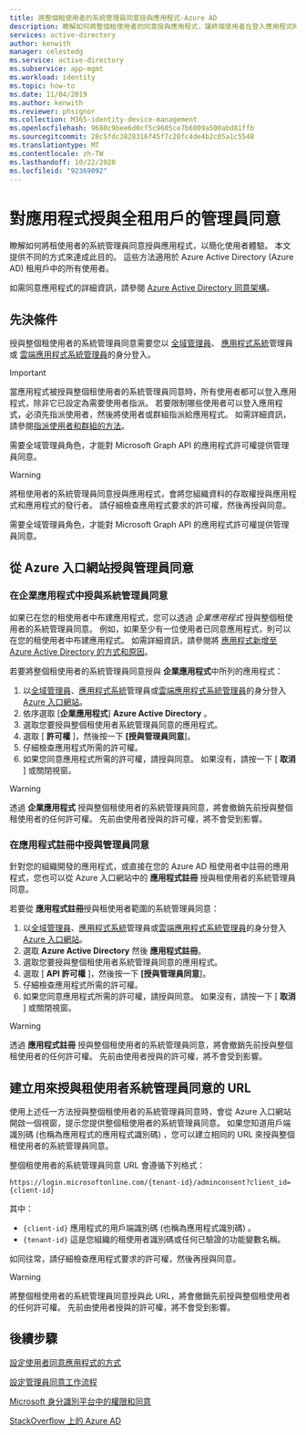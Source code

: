 ```yaml
---
title: 將整個租使用者的系統管理員同意授與應用程式-Azure AD
description: 瞭解如何將整個租使用者的同意授與應用程式，讓終端使用者在登入應用程式時不會收到同意。
services: active-directory
author: kenwith
manager: celestedg
ms.service: active-directory
ms.subservice: app-mgmt
ms.workload: identity
ms.topic: how-to
ms.date: 11/04/2019
ms.author: kenwith
ms.reviewer: phsignor
ms.collection: M365-identity-device-management
ms.openlocfilehash: 9680c9bee6d0cf5c9605ce7b6009a500abd81ffb
ms.sourcegitcommit: 28c5fdc3828316f45f7c20fc4de4b2c05a1c5548
ms.translationtype: MT
ms.contentlocale: zh-TW
ms.lasthandoff: 10/22/2020
ms.locfileid: "92369092"
---
```

# <a name="grant-tenant-wide-admin-consent-to-an-application"></a>對應用程式授與全租用戶的管理員同意

瞭解如何將租使用者的系統管理員同意授與應用程式，以簡化使用者體驗。 本文提供不同的方式來達成此目的。 這些方法適用於 Azure Active Directory (Azure AD) 租用戶中的所有使用者。

如需同意應用程式的詳細資訊，請參閱 [Azure Active Directory 同意架構](../develop/consent-framework.md)。

## <a name="prerequisites"></a>先決條件

授與整個租使用者的系統管理員同意需要您以 [全域管理員](../roles/permissions-reference.md#global-administrator--company-administrator)、 [應用程式系統](../roles/permissions-reference.md#application-administrator)管理員或 [雲端應用程式系統管理員](../roles/permissions-reference.md#cloud-application-administrator)的身分登入。

> [!IMPORTANT]
> 當應用程式被授與整個租使用者的系統管理員同意時，所有使用者都可以登入應用程式，除非它已設定為需要使用者指派。 若要限制哪些使用者可以登入應用程式，必須先指派使用者，然後將使用者或群組指派給應用程式。 如需詳細資訊，請參閱[指派使用者和群組的方法](methods-for-assigning-users-and-groups.md)。
>
> 需要全域管理員角色，才能對 Microsoft Graph API 的應用程式許可權提供管理員同意。

> [!WARNING]
> 將租使用者的系統管理員同意授與應用程式，會將您組織資料的存取權授與應用程式和應用程式的發行者。 請仔細檢查應用程式要求的許可權，然後再授與同意。
>
> 需要全域管理員角色，才能對 Microsoft Graph API 的應用程式許可權提供管理員同意。

## <a name="grant-admin-consent-from-the-azure-portal"></a>從 Azure 入口網站授與管理員同意

### <a name="grant-admin-consent-in-enterprise-apps"></a>在企業應用程式中授與系統管理員同意

如果已在您的租使用者中布建應用程式，您可以透過 *企業應用程式* 授與整個租使用者的系統管理員同意。 例如，如果至少有一位使用者已同意應用程式，則可以在您的租使用者中布建應用程式。 如需詳細資訊，請參閱將 [應用程式新增至 Azure Active Directory 的方式和原因](../develop/active-directory-how-applications-are-added.md)。

若要將整個租使用者的系統管理員同意授與 **企業應用程式**中所列的應用程式：

1. 以[全域管理員](../roles/permissions-reference.md#global-administrator--company-administrator)、[應用程式系統](../roles/permissions-reference.md#application-administrator)管理員或[雲端應用程式系統管理員](../roles/permissions-reference.md#cloud-application-administrator)的身分登入[Azure 入口網站](https://portal.azure.com)。
2. 依序選取 [**企業應用程式**] **Azure Active Directory** 。
3. 選取您要授與整個租使用者系統管理員同意的應用程式。
4. 選取 [ **許可權** ]，然後按一下 **[授與管理員同意**]。
5. 仔細檢查應用程式所需的許可權。
6. 如果您同意應用程式所需的許可權，請授與同意。 如果沒有，請按一下 [ **取消** ] 或關閉視窗。

> [!WARNING]
> 透過 **企業應用程式** 授與整個租使用者的系統管理員同意，將會撤銷先前授與整個租使用者的任何許可權。 先前由使用者授與的許可權，將不會受到影響。 

### <a name="grant-admin-consent-in-app-registrations"></a>在應用程式註冊中授與管理員同意

針對您的組織開發的應用程式，或直接在您的 Azure AD 租使用者中註冊的應用程式，您也可以從 Azure 入口網站中的 **應用程式註冊** 授與租使用者的系統管理員同意。

若要從 **應用程式註冊**授與租使用者範圍的系統管理員同意：

1. 以[全域管理員](../roles/permissions-reference.md#global-administrator--company-administrator)、[應用程式系統](../roles/permissions-reference.md#application-administrator)管理員或[雲端應用程式系統管理員](../roles/permissions-reference.md#cloud-application-administrator)的身分登入[Azure 入口網站](https://portal.azure.com)。
2. 選取 **Azure Active Directory** 然後 **應用程式註冊**。
3. 選取您要授與整個租使用者系統管理員同意的應用程式。
4. 選取 [ **API 許可權** ]，然後按一下 **[授與管理員同意**]。
5. 仔細檢查應用程式所需的許可權。
6. 如果您同意應用程式所需的許可權，請授與同意。 如果沒有，請按一下 [ **取消** ] 或關閉視窗。

> [!WARNING]
> 透過 **應用程式註冊** 授與整個租使用者的系統管理員同意，將會撤銷先前授與整個租使用者的任何許可權。 先前由使用者授與的許可權，將不會受到影響。 

## <a name="construct-the-url-for-granting-tenant-wide-admin-consent"></a>建立用來授與租使用者系統管理員同意的 URL

使用上述任一方法授與整個租使用者的系統管理員同意時，會從 Azure 入口網站開啟一個視窗，提示您提供整個租使用者的系統管理員同意。 如果您知道用戶端識別碼 (也稱為應用程式的應用程式識別碼) ，您可以建立相同的 URL 來授與整個租使用者的系統管理員同意。

整個租使用者的系統管理員同意 URL 會遵循下列格式：

```http
https://login.microsoftonline.com/{tenant-id}/adminconsent?client_id={client-id}
```

其中：

* `{client-id}` 應用程式的用戶端識別碼 (也稱為應用程式識別碼) 。
* `{tenant-id}` 這是您組織的租使用者識別碼或任何已驗證的功能變數名稱。

如同往常，請仔細檢查應用程式要求的許可權，然後再授與同意。

> [!WARNING]
> 將整個租使用者的系統管理員同意授與此 URL，將會撤銷先前授與整個租使用者的任何許可權。 先前由使用者授與的許可權，將不會受到影響。 

## <a name="next-steps"></a>後續步驟

[設定使用者同意應用程式的方式](configure-user-consent.md)

[設定管理員同意工作流程](configure-admin-consent-workflow.md)

[Microsoft 身分識別平台中的權限和同意](../develop/active-directory-v2-scopes.md)

[StackOverflow 上的 Azure AD](https://stackoverflow.com/questions/tagged/azure-active-directory)
